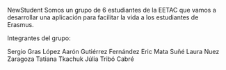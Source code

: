 NewStudent
Somos un grupo de 6 estudiantes de la EETAC que vamos a desarrollar una aplicación para facilitar la vida a los estudiantes de Erasmus.

Integrantes del grupo:

Sergio Gras López
Aarón Gutiérrez Fernández
Eric Mata Suñé
Laura Nuez Zaragoza
Tatiana Tkachuk
Júlia Tribó Cabré